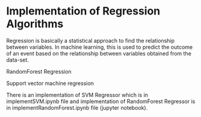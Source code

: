 

# Implementation of Regression Algorithms 

Regression is basically a statistical approach to find the relationship between variables. In machine learning, this is used to predict the outcome of an event based on the relationship between variables obtained from the data-set.

RandomForest Regression


Support vector machine regression



There is an implementation of SVM Regressor which is in implementSVM.ipynb file and implementation of RandomForest Regressor is in implementRandomForest.ipynb file (jupyter notebook).
